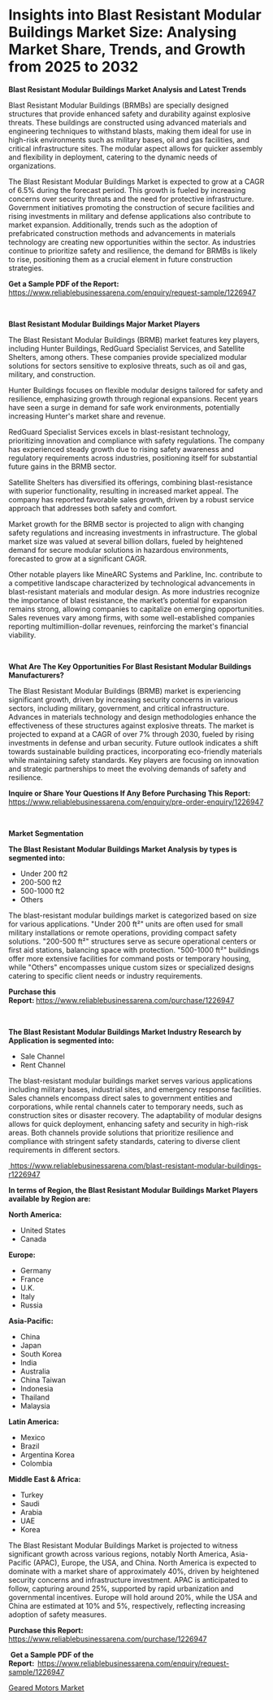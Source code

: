<p><h1>Insights into Blast Resistant Modular Buildings Market Size: Analysing Market Share, Trends, and Growth from 2025 to 2032</h1></p><p><strong>Blast Resistant Modular Buildings Market Analysis and Latest Trends</strong></p>
<p><p>Blast Resistant Modular Buildings (BRMBs) are specially designed structures that provide enhanced safety and durability against explosive threats. These buildings are constructed using advanced materials and engineering techniques to withstand blasts, making them ideal for use in high-risk environments such as military bases, oil and gas facilities, and critical infrastructure sites. The modular aspect allows for quicker assembly and flexibility in deployment, catering to the dynamic needs of organizations.</p><p>The Blast Resistant Modular Buildings Market is expected to grow at a CAGR of 6.5% during the forecast period. This growth is fueled by increasing concerns over security threats and the need for protective infrastructure. Government initiatives promoting the construction of secure facilities and rising investments in military and defense applications also contribute to market expansion. Additionally, trends such as the adoption of prefabricated construction methods and advancements in materials technology are creating new opportunities within the sector. As industries continue to prioritize safety and resilience, the demand for BRMBs is likely to rise, positioning them as a crucial element in future construction strategies.</p></p>
<p><strong>Get a Sample PDF of the Report:&nbsp;</strong> <a href="https://www.reliablebusinessarena.com/enquiry/request-sample/1226947?utm_campaign=2288&utm_medium=2&utm_source=Github&utm_content=ia&utm_term=18022025&utm_id=blast-resistant-modular-buildings">https://www.reliablebusinessarena.com/enquiry/request-sample/1226947</a></p>
<p>&nbsp;</p>
<p><strong>Blast Resistant Modular Buildings Major Market Players</strong></p>
<p><p>The Blast Resistant Modular Buildings (BRMB) market features key players, including Hunter Buildings, RedGuard Specialist Services, and Satellite Shelters, among others. These companies provide specialized modular solutions for sectors sensitive to explosive threats, such as oil and gas, military, and construction.</p><p>Hunter Buildings focuses on flexible modular designs tailored for safety and resilience, emphasizing growth through regional expansions. Recent years have seen a surge in demand for safe work environments, potentially increasing Hunter's market share and revenue. </p><p>RedGuard Specialist Services excels in blast-resistant technology, prioritizing innovation and compliance with safety regulations. The company has experienced steady growth due to rising safety awareness and regulatory requirements across industries, positioning itself for substantial future gains in the BRMB sector.</p><p>Satellite Shelters has diversified its offerings, combining blast-resistance with superior functionality, resulting in increased market appeal. The company has reported favorable sales growth, driven by a robust service approach that addresses both safety and comfort.</p><p>Market growth for the BRMB sector is projected to align with changing safety regulations and increasing investments in infrastructure. The global market size was valued at several billion dollars, fueled by heightened demand for secure modular solutions in hazardous environments, forecasted to grow at a significant CAGR.</p><p>Other notable players like MineARC Systems and Parkline, Inc. contribute to a competitive landscape characterized by technological advancements in blast-resistant materials and modular design. As more industries recognize the importance of blast resistance, the market’s potential for expansion remains strong, allowing companies to capitalize on emerging opportunities. Sales revenues vary among firms, with some well-established companies reporting multimillion-dollar revenues, reinforcing the market's financial viability.</p></p>
<p>&nbsp;</p>
<p><strong>What Are The Key Opportunities For Blast Resistant Modular Buildings Manufacturers?</strong></p>
<p><p>The Blast Resistant Modular Buildings (BRMB) market is experiencing significant growth, driven by increasing security concerns in various sectors, including military, government, and critical infrastructure. Advances in materials technology and design methodologies enhance the effectiveness of these structures against explosive threats. The market is projected to expand at a CAGR of over 7% through 2030, fueled by rising investments in defense and urban security. Future outlook indicates a shift towards sustainable building practices, incorporating eco-friendly materials while maintaining safety standards. Key players are focusing on innovation and strategic partnerships to meet the evolving demands of safety and resilience.</p></p>
<p><strong>Inquire or Share Your Questions If Any Before Purchasing This Report:</strong> <a href="https://www.reliablebusinessarena.com/enquiry/pre-order-enquiry/1226947?utm_campaign=2288&utm_medium=2&utm_source=Github&utm_content=ia&utm_term=18022025&utm_id=blast-resistant-modular-buildings">https://www.reliablebusinessarena.com/enquiry/pre-order-enquiry/1226947</a></p>
<p>&nbsp;</p>
<p><strong>Market Segmentation</strong></p>
<p><strong>The Blast Resistant Modular Buildings Market Analysis by types is segmented into:</strong></p>
<p><ul><li>Under 200 ft2</li><li>200-500 ft2</li><li>500-1000 ft2</li><li>Others</li></ul></p>
<p><p>The blast-resistant modular buildings market is categorized based on size for various applications. "Under 200 ft²" units are often used for small military installations or remote operations, providing compact safety solutions. "200-500 ft²" structures serve as secure operational centers or first aid stations, balancing space with protection. "500-1000 ft²" buildings offer more extensive facilities for command posts or temporary housing, while "Others" encompasses unique custom sizes or specialized designs catering to specific client needs or industry requirements.</p></p>
<p><strong>Purchase this Report:&nbsp;</strong><a href="https://www.reliablebusinessarena.com/purchase/1226947?utm_campaign=2288&utm_medium=2&utm_source=Github&utm_content=ia&utm_term=18022025&utm_id=blast-resistant-modular-buildings">https://www.reliablebusinessarena.com/purchase/1226947</a></p>
<p>&nbsp;</p>
<p><strong>The Blast Resistant Modular Buildings Market Industry Research by Application is segmented into:</strong></p>
<p><ul><li>Sale Channel</li><li>Rent Channel</li></ul></p>
<p><p>The blast-resistant modular buildings market serves various applications including military bases, industrial sites, and emergency response facilities. Sales channels encompass direct sales to government entities and corporations, while rental channels cater to temporary needs, such as construction sites or disaster recovery. The adaptability of modular designs allows for quick deployment, enhancing safety and security in high-risk areas. Both channels provide solutions that prioritize resilience and compliance with stringent safety standards, catering to diverse client requirements in different sectors.</p></p>
<p><a href="https://www.reliablebusinessarena.com/blast-resistant-modular-buildings-r1226947?utm_campaign=2288&utm_medium=2&utm_source=Github&utm_content=ia&utm_term=18022025&utm_id=blast-resistant-modular-buildings">&nbsp;https://www.reliablebusinessarena.com/blast-resistant-modular-buildings-r1226947</a></p>
<p><strong>In terms of Region, the Blast Resistant Modular Buildings Market Players available by Region are:</strong></p>
<p>
    <p> <strong> North America: </strong>
        <ul>
            <li>United States</li>
            <li>Canada</li>
        </ul>
        </p> 
    <p> <strong> Europe: </strong>
        <ul>
            <li>Germany</li>
            <li>France</li>
            <li>U.K.</li>
            <li>Italy</li>
            <li>Russia</li>
        </ul>
        </p> 
    <p> <strong> Asia-Pacific: </strong>
        <ul>
            <li>China</li>
            <li>Japan</li>
            <li>South Korea</li>
            <li>India</li>
            <li>Australia</li>
            <li>China Taiwan</li>
            <li>Indonesia</li>
            <li>Thailand</li>
            <li>Malaysia</li>
        </ul>
        </p> 
    <p> <strong> Latin America: </strong>
        <ul>
            <li>Mexico</li>
            <li>Brazil</li>
            <li>Argentina Korea</li>
            <li>Colombia</li>
        </ul>
        </p> 
    <p> <strong> Middle East & Africa: </strong>
        <ul>
            <li>Turkey</li>
            <li>Saudi</li>
            <li>Arabia</li>
            <li>UAE</li>
            <li>Korea</li>
        </ul>
    </p>
    </p>
<p><p>The Blast Resistant Modular Buildings Market is projected to witness significant growth across various regions, notably North America, Asia-Pacific (APAC), Europe, the USA, and China. North America is expected to dominate with a market share of approximately 40%, driven by heightened security concerns and infrastructure investment. APAC is anticipated to follow, capturing around 25%, supported by rapid urbanization and governmental incentives. Europe will hold around 20%, while the USA and China are estimated at 10% and 5%, respectively, reflecting increasing adoption of safety measures.</p></p>
<p><strong>Purchase this Report: </strong><a href="https://www.reliablebusinessarena.com/purchase/1226947?utm_campaign=2288&utm_medium=2&utm_source=Github&utm_content=ia&utm_term=18022025&utm_id=blast-resistant-modular-buildings">https://www.reliablebusinessarena.com/purchase/1226947</a></p>
<p>&nbsp;<strong>Get a Sample PDF of the Report:&nbsp;&nbsp;</strong><a href="https://www.reliablebusinessarena.com/enquiry/request-sample/1226947?utm_campaign=2288&utm_medium=2&utm_source=Github&utm_content=ia&utm_term=18022025&utm_id=blast-resistant-modular-buildings">https://www.reliablebusinessarena.com/enquiry/request-sample/1226947</a></p>
<p><strong></strong></p>
<p><p><a href="https://github.com/krinerstormy331/Market-Research-Report-List-1/blob/main/geared-motors-market.md?utm_campaign=2288&utm_medium=2&utm_source=Github&utm_content=ia&utm_term=18022025&utm_id=blast-resistant-modular-buildings">Geared Motors Market</a></p></p>